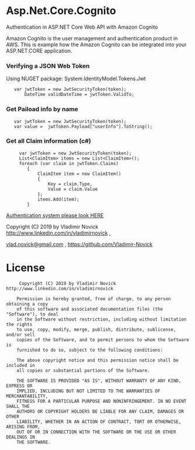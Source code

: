 # Asp.Net.Core.Cognito

Authentication in ASP.NET Core Web API with Amazon Cognito

Amazon Cognito is the user management and authentication product in AWS. 
This is example how the Amazon Cognito can be integrated into your ASP.NET.CORE application. 

### Verifying a JSON Web Token 

Using NUGET package: System.IdentityModel.Tokens.Jwt

	   var jwtToken = new JwtSecurityToken(token);
       	   DateTime validDateTime = jwtToken.ValidTo;	
       
### Get Paiload info by name 
	   var jwtToken = new JwtSecurityToken(token);
	   var value =  jwtToken.Payload["userInfo"].ToString();
	   
	   
### Get all Claim information (c#)

         var jwtToken = new JwtSecurityToken(token);
         List<ClaimItem> items = new List<ClaimItem>();
         foreach (var claim in jwtToken.Claims)
            {
                ClaimItem item = new ClaimItem()
                {
                    Key = claim.Type,
                    Value = claim.Value
                };
                items.Add(item);
            }
	    
 [Authentication system please look HERE](src/Asp.Net.Core.Cognito/Asp.Net.Core.Cognito.Users/CognitoAuthentication.cs)	    

Copyright (C) 2019 by Vladimir Novick http://www.linkedin.com/in/vladimirnovick , 

vlad.novick@gmail.com , https://github.com/Vladimir-Novick
		 
# License
		 
		 Copyright (C) 2019 by Vladimir Novick http://www.linkedin.com/in/vladimirnovick

		Permission is hereby granted, free of charge, to any person obtaining a copy
		of this software and associated documentation files (the "Software"), to deal
		in the Software without restriction, including without limitation the rights
		to use, copy, modify, merge, publish, distribute, sublicense, and/or sell
		copies of the Software, and to permit persons to whom the Software is
		furnished to do so, subject to the following conditions:

		The above copyright notice and this permission notice shall be included in
		all copies or substantial portions of the Software.

		THE SOFTWARE IS PROVIDED "AS IS", WITHOUT WARRANTY OF ANY KIND, EXPRESS OR
		IMPLIED, INCLUDING BUT NOT LIMITED TO THE WARRANTIES OF MERCHANTABILITY,
		FITNESS FOR A PARTICULAR PURPOSE AND NONINFRINGEMENT. IN NO EVENT SHALL THE
		AUTHORS OR COPYRIGHT HOLDERS BE LIABLE FOR ANY CLAIM, DAMAGES OR OTHER
		LIABILITY, WHETHER IN AN ACTION OF CONTRACT, TORT OR OTHERWISE, ARISING FROM,
		OUT OF OR IN CONNECTION WITH THE SOFTWARE OR THE USE OR OTHER DEALINGS IN
		THE SOFTWARE. 

